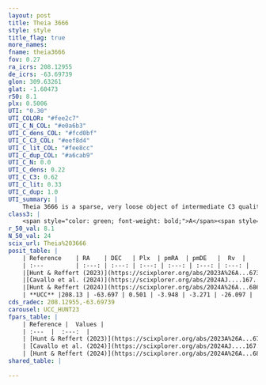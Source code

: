 ```yaml
---
layout: post
title: Theia 3666
style: style
title_flag: true
more_names: 
fname: theia3666
fov: 0.27
ra_icrs: 208.12955
de_icrs: -63.69739
glon: 309.63261
glat: -1.60473
r50: 8.1
plx: 0.5006
UTI: "0.30"
UTI_COLOR: "#fee2c7"
UTI_C_N_COL: "#e0a6b3"
UTI_C_dens_COL: "#fcd0bf"
UTI_C_C3_COL: "#eef8d4"
UTI_C_lit_COL: "#fee8cc"
UTI_C_dup_COL: "#a6cab9"
UTI_C_N: 0.0
UTI_C_dens: 0.22
UTI_C_C3: 0.62
UTI_C_lit: 0.33
UTI_C_dup: 1.0
UTI_summary: |
    Theia 3666 is a sparse, very loose object of intermediate C3 quality. It was recently reported in the literature.<br><br><span style="color: #99180f; font-weight: bold;">Warning: </span>contains less than 25 stars with <i>P>0.5</i> estimated.
class3: |
    <span style="color: green; font-weight: bold;">A</span><span style="color: red; font-weight: bold;">C</span>
r_50_val: 8.1
N_50_val: 24
scix_url: Theia%203666
posit_table: |
    | Reference    | RA    | DEC   | Plx  | pmRA  | pmDE   |  Rv  |
    | :---         | :---: | :---: | :---: | :---: | :---: | :---: |
    |[Hunt & Reffert (2023)](https://scixplorer.org/abs/2023A%26A...673A.114H) | 207.955 | -63.714 | 0.493 | -3.944 | -3.282 | -24.622 |
    |[Cavallo et al. (2024)](https://scixplorer.org/abs/2024AJ....167...12C) | 208.566 | -63.67 | 0.497 | -- | -- | -- |
    |[Hunt & Reffert (2024)](https://scixplorer.org/abs/2024A%26A...686A..42H) | 207.955 | -63.714 | 0.493 | -3.944 | -3.282 | -24.622 |
    | **UCC** |208.13 | -63.697 | 0.501 | -3.948 | -3.271 | -26.097 | 
cds_radec: 208.12955,-63.69739
carousel: UCC_HUNT23
fpars_table: |
    | Reference |  Values |
    | :---  |  :---:  |
    | [Hunt & Reffert (2023)](https://scixplorer.org/abs/2023A%26A...673A.114H) | `AV50=0.964, diffAV50=1.465, MOD50=11.346, logAge50=8.279` |
    | [Cavallo et al. (2024)](https://scixplorer.org/abs/2024AJ....167...12C) | `AV50=0.99, dMod50=10.98, logAge50=8.29, [Fe/H]50=-0.22` |
    | [Hunt & Reffert (2024)](https://scixplorer.org/abs/2024A%26A...686A..42H) | `MassJ=88.6285` |
shared_table: |
    
---
```

